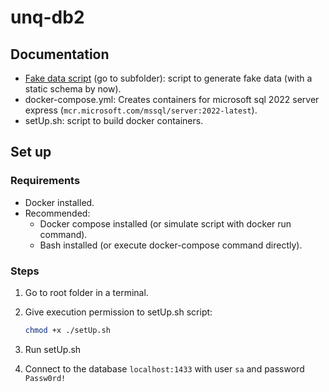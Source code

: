 # unq-db2


## Documentation

- [Fake data script](./fake-data-script) (go to subfolder): script to generate fake data (with a static schema by now).
- docker-compose.yml: Creates containers for microsoft sql 2022 server express (`mcr.microsoft.com/mssql/server:2022-latest`).
- setUp.sh: script to build docker containers.

## Set up

### Requirements
- Docker installed.
- Recommended:
    - Docker compose installed (or simulate script with docker run command).
    - Bash installed (or execute docker-compose command directly).

### Steps

1. Go to root folder in a terminal.

2. Give execution permission to setUp.sh script:

    ```bash
    chmod +x ./setUp.sh
    ```
3. Run setUp.sh
4. Connect to the database `localhost:1433` with user `sa` and password `Passw0rd!`
